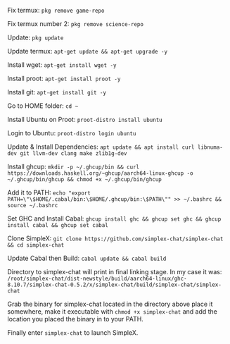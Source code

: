 Fix termux: ```pkg remove game-repo```

Fix termux number 2: ```pkg remove science-repo```

Update: ```pkg update```

Update termux: ```apt-get update && apt-get upgrade -y```

Install wget: ```apt-get install wget -y```

Install proot: ```apt-get install proot -y```

Install git: ```apt-get install git -y```

Go to HOME folder: ```cd ~```

Install Ubuntu on Proot: ```proot-distro install ubuntu```

Login to Ubuntu: ```proot-distro login ubuntu```

Update & Install Dependencies: ```apt update && apt install curl libnuma-dev git llvm-dev clang make zlib1g-dev```

Install ghcup: ```mkdir -p ~/.ghcup/bin && curl https://downloads.haskell.org/~ghcup/aarch64-linux-ghcup -o ~/.ghcup/bin/ghcup && chmod +x ~/.ghcup/bin/ghcup```

Add it to PATH: ```echo "export PATH=\"\$HOME/.cabal/bin:\$HOME/.ghcup/bin:\$PATH\"" >> ~/.bashrc && source ~/.bashrc```

Set GHC and Install Cabal: ```ghcup install ghc && ghcup set ghc && ghcup install cabal && ghcup set cabal```

Clone SimpleX: ```git clone https://github.com/simplex-chat/simplex-chat && cd simplex-chat```

Update Cabal then Build: ```cabal update && cabal build```


Directory to simplex-chat will print in final linking stage. In my case it was: `/root/simplex-chat/dist-newstyle/build/aarch64-linux/ghc-8.10.7/simplex-chat-0.5.2/x/simplex-chat/build/simplex-chat/simplex-chat`

Grab the binary for simplex-chat located in the directory above place it somewhere, make it executable with ```chmod +x simplex-chat``` and add the location you placed the binary in to your PATH.

Finally enter ```simplex-chat``` to launch SimpleX.


